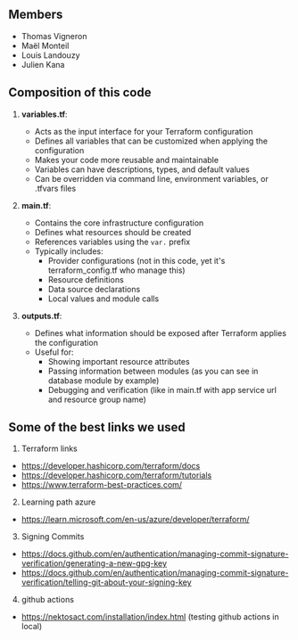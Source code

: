 ## Members
* Thomas Vigneron
* Maël Monteil
* Louis Landouzy
* Julien Kana

## Composition of this code

1. **variables.tf**:
   - Acts as the input interface for your Terraform configuration
   - Defines all variables that can be customized when applying the configuration
   - Makes your code more reusable and maintainable
   - Variables can have descriptions, types, and default values
   - Can be overridden via command line, environment variables, or .tfvars files

2. **main.tf**:
   - Contains the core infrastructure configuration
   - Defines what resources should be created
   - References variables using the `var.` prefix
   - Typically includes:
     - Provider configurations (not in this code, yet it's terraform_config.tf who manage this)
     - Resource definitions
     - Data source declarations
     - Local values and module calls

3. **outputs.tf**:
   - Defines what information should be exposed after Terraform applies the configuration
   - Useful for:
     - Showing important resource attributes
     - Passing information between modules (as you can see in database module by example)
     - Debugging and verification (like in main.tf with app service url and resource group name)

## Some of the best links we used

1. Terraform links
  - https://developer.hashicorp.com/terraform/docs
  - https://developer.hashicorp.com/terraform/tutorials
  - https://www.terraform-best-practices.com/

2. Learning path azure
  - https://learn.microsoft.com/en-us/azure/developer/terraform/

3. Signing Commits
  - https://docs.github.com/en/authentication/managing-commit-signature-verification/generating-a-new-gpg-key
  - https://docs.github.com/en/authentication/managing-commit-signature-verification/telling-git-about-your-signing-key

4. github actions
  - https://nektosact.com/installation/index.html (testing github actions in local)

